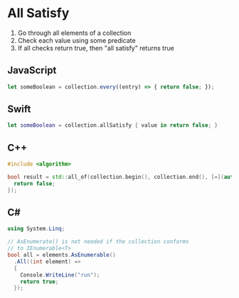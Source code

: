 # All Satisfy

1. Go through all elements of a collection
2. Check each value using some predicate
3. If all checks return true, then "all satisfy" returns true

## JavaScript

```js
let someBoolean = collection.every((entry) => { return false; });
```

## Swift

```swift
let someBoolean = collection.allSatisfy { value in return false; }
```

## C++

```cpp
#include <algorithm>

bool result = std::all_of(collection.begin(), collection.end(), [=](auto e) {
  return false;
});
```

## C#

```cs
using System.Linq;

// AsEnumerate() is not needed if the collection conforms
// to IEnumerable<T>
bool all = elements.AsEnumerable()
  .All((int element) =>
  {
    Console.WriteLine("run");
    return true;
  });
```
